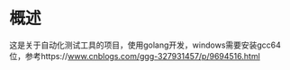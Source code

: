 # 概述

这是关于自动化测试工具的项目，使用golang开发，windows需要安装gcc64位，参考https://www.cnblogs.com/ggg-327931457/p/9694516.html